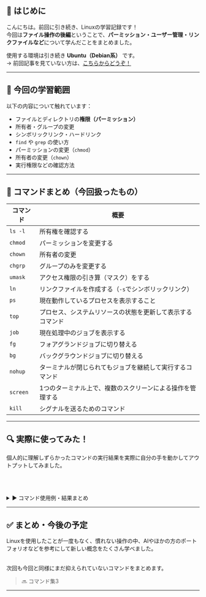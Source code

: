 ## 🔰 はじめに

こんにちは。前回に引き続き、Linuxの学習記録です！  
今回は**ファイル操作の後編**ということで、**パーミッション・ユーザー管理・リンクファイルなど**について学んだことをまとめました。

使用する環境は引き続き **Ubuntu（Debian系）** です。  
→ 前回記事を見ていない方は、[こちらからどうぞ！](https://qiita.com/Nishi_Ta/items/8be690a74cc9b2c6de82)

---

## 📁 今回の学習範囲

以下の内容について触れています：

- ファイルとディレクトリの**権限（パーミッション）**
- 所有者・グループの変更
- シンボリックリンク・ハードリンク
- `find` や `grep` の使い方
- パーミッションの変更（`chmod`）
- 所有者の変更（`chown`）
- 実行権限などの確認方法

---

## 📘 コマンドまとめ（今回扱ったもの）

| コマンド | 概要 |
|----------|------|
| `ls -l` | 所有権を確認する |
| `chmod` | パーミッションを変更する |
| `chown` | 所有者の変更 |
| `chgrp` | グループのみを変更する |
| `umask` | アクセス権限の引き算（マスク）をする |
| `ln` | リンクファイルを作成する（`-s`でシンボリックリンク） |
| `ps` | 現在動作しているプロセスを表示すること |
| `top` | プロセス、システムリソースの状態を更新して表示するコマンド |
| `job` | 現在処理中のジョブを表示する |
| `fg` | フォアグランドジョブに切り替える |
| `bg` | バックグラウンドジョブに切り替える |
| `nohup` | ターミナルが閉じられてもジョブを継続して実行するコマンド |
| `screen` | 1つのターミナル上で、複数のスクリーンによる操作を管理する |
| `kill` | 	シグナルを送るためのコマンド |


---

## 🔍 実際に使ってみた！

個人的に理解しずらかったコマンドの実行結果を実際に自分の手を動かしてアウトプットしてみました。<br></br><br></br>


<details>
<summary>▶️ コマンド使用例・結果まとめ</summary>


---


`chmod`コマンド実行結果：<br></br><br></br>


このコマンドを扱うにあたり、 **オクタルモード** （権限を8進数で表したもの）か **シンボルモード** （パーミッションを記号であらわしたもの）のどちらか一方でパーミッションを変更できます。今回はシンボルモードで変更したので、ご了承ください<br></br>


| コマンド | 概要 |
|----------|------|
| `u` | 所有者 |
| `g` | 所有ユーザー |
| `o` | その他のユーザー |
| `a` | すべての対処 |
| `+` | 追加 |
| `-` | 削除 |
| `=` | 設定 |
| `r` | 読み取り |
| `w` | 書き込み |
| `x` | 実行 |
| `s` | SUID/SGID |
| `t` | スティッキービット |

test2.txt にて、所有者と所有ユーザーの書き込み権限を削除してみました。赤線部と青線部を比較すると、確かに所有者の「w」が消えていることが分かります。



![chmodこまんど.png](https://qiita-image-store.s3.ap-northeast-1.amazonaws.com/0/4127874/12a301a7-52e4-49d5-a3fc-9f754faf8a66.png)








 
⚠ `chmod`コマンドでパーミッションを変更できるのは、ルートユーザー、もしくは、所有者のみになります。また、-Rオプションをつけることで、フォルダ内のファイル、サブディレクトリも併せてパーミッションを変更できます。


---

`chown`コマンド実行結果：<br></br><br></br>

まずはユーザーを追加するために、 `sudo useradd testuser` とコマンドを入力して、"testuser"を追加しました。<br></br>
`sudo`コマンドは、通常ユーザーではできない「システムの更新」を、一時的に管理者（root）として実行するものです。<br></br>

1枚目では `sudo chown testuser test1` コマンドを実行した結果、test1 ディレクトリの所有者がubuntuからtestuserに代わっていることが分かります。

2枚目では、-Rオプションをつけて、 test ディレクトリ内の所有者も testuserに変更しました。

![tetuser1.png](https://qiita-image-store.s3.ap-northeast-1.amazonaws.com/0/4127874/c71c5bb5-08ef-436d-b8d5-7a542539def4.png)



![testuser2.png](https://qiita-image-store.s3.ap-northeast-1.amazonaws.com/0/4127874/f6dce980-3872-44fc-bfa7-d3e6992eac9d.png)



⚠このコマンドも `chmod` コマンドと同様に、ルートユーザー、所有者のみ実行できます。



---

`chgrp`コマンド実行結果：<br></br><br></br>

先ほどと同じで順で、 "testgroup" という新しいグループを作成しました。<br></br>


1枚目では test1 ディレクトリの所有者を testgroup に変えてみました。赤線と青線を見比べてみると確かに確認できますね。<br></br>


2枚目では、オプションに -Rをつけて、ディレクトリ内のファイル、サブディレクトリもあわせて、パーミッションを変更してみました。



![tesstgrp.png](https://qiita-image-store.s3.ap-northeast-1.amazonaws.com/0/4127874/6aeca7c2-ed05-40b5-992a-9ff2ea8cbf13.png)



![testgrp.png](https://qiita-image-store.s3.ap-northeast-1.amazonaws.com/0/4127874/b604d635-f8c1-47d1-90ce-37d0756fae49.png)


---

`umask`コマンドの概要：<br></br><br></br>

このコマンドは実行する形式ではなく、概要をまとめる形にします。以下の流れは、マスク値を設定するものです。<br></br><br></br>


【ファイル、ディレクトリ作成の流れ】

【1】新規ファイル作成（ユーザが操作）

　　　↓


【2】デフォルトパーミッションが適用される

　ファイル： 666　→　rw-rw-rw-　（※実行権なし）
　フォルダ： 777　→　rwxrwxrwx　（※実行権あり）

　　　↓

【3】umask（例：0022）を適用する

　666 - 022 = 644　→　rw-r--r--
　777 - 022 = 755　→　rwxr-xr-x

　　　↓

【4】最終的なパーミッションが決まる<br></br><br></br>

つまり一言でまとめると、新しく作るファイルやディレクトリのパーミッションに、 **不要な権限が付かないよう自動で制限** する仕組みということです。<br></br>

---

`ln`コマンド実行結果：<br></br><br></br>

コマンド説明欄では、「リンクファイルを作成する」と書きましたが、そもそもLinuxにおけるリンクファイルとはなんなのでしょうか。<br></br>

リンクとは、 **ファイルを指し示す“別名”や“案内板”** のようなものです。...私だったら説明されてもピンと来ません。なので、より理解を深めるために、まずは「iノード」という概念を知っておく必要があります。<br></br>

iノードは、 **ファイルの本体情報（データの位置や属性）を管理している領域 **です。例えば...<br></br>

- ファイルの中身（データの場所）
- 作成日時、更新日時
- 所有者
- パーミッション<br></br>

などです。iノードの概念が分かったら、次はリンクとiノードの関係性についてです。<br></br>

リンクを用いれば、iノードに対して複数の名前（パス）からアクセスできるようになります。すなわち、「このデータを、他の名前でも使いたい」というときに用いられます。これをレポートを例に挙げると次のようになります。<br></br>

【１】 `echo "レポート本文" > レポート.txt` コマンドを実行。<br></br>


→ レポート.txt というテキストファイルに "レポート本文" という文字列が保存された。

   
   
   
   ↓


【２】この時、Linux内では、<br></br>
「レポート.txt」 → iノード123 → 実際のデータ」という流れになっている。


　　　↓


【３】ここで別のテキストファイルの backup.txt で同じ中身を見たいなら、

`ln レポート.txt backup.txt`  コマンドを実行して、ハードリンクを作成。（ハードリンクは後々解説）


　　↓


【４】ハードリンクを作成したため、Linux内部では、<br></br>

「レポート.txt」 → iノード123 ← backup.txtとなり、両方とも 同じ iノード を指しているため、どちらのファイル名からもまったく同じ内容を見たり編集したりできる。<br></br><br></br>

これが最後の解説の内容になりますが、リンクには、「ハードリンク」と「シンボリックリンク」の二つがあります。<br></br>

ハードリンクは、先ほどレポートを例に挙げたように、 **「同じ本体を複数の名前で共有」** するものです。<br></br>

シンボリックリンクは、 **本体ファイルの「場所だけを覚えているショートカット」** というものです。身近なもので言い表すなら、windowsキーのショーとっかとのようなものです。<br></br>


【ハードリンクトシンボリックリンクの違い】

| 特徴          | ハードリンク    | シンボリックリンク        |
| ----------- | --------- | ---------------- |
|　リンク元とデータを共有する？    | ✅（iノード同じ） | ❌（iノード別）         |
| 元データが消えたら？     | 問題ない      | ❌ 壊れる（デッドリンク）    |
| 別のフォルダでもリンクできるか。 | ❌ できない    | ✅ できる            |
| 中身は？        | 実体と同じ     | 「参照先のパス」が書かれてるだけ |



メモ書きはこのあたりにして、次は実際に `ln`コマンドを実行します。<br></br><br></br>

1枚目は、 hard.ln というハードリンクを作成して、実際に `cat`コマンドを用いることで、本当に元ファイルとリンクできているかチェックしたものです。赤線と青線を見比べてみると、リンクカウントが1つ増えていることがわ確認できます。<br></br>

また、黄色線は、作成したハードリンクの内容を表示したものになります。これも無事にリンク元のファイルと同じ文字を出力していることが分かりますね。






![hahahahado.png](https://qiita-image-store.s3.ap-northeast-1.amazonaws.com/0/4127874/255b2eb1-4a55-4ac8-8cc8-518f524d2139.png)

---


`ps`コマンド実行結果：<br></br><br></br>

プロセスとは、** 今まさに動いているプログラムのこと **です。<br></br>
psコマンドは基本的にオプションを付けます。BSD形式とUnix形式の2つがありますが、今回は前者を使っていきます。

| `a` | ユーザーが実行したすべてのプロセスを表示する |
| `f` | 親子関係を表示する |
| `l` | 詳細情報を表示する |
| `x` | 制御端末のない「デーモン」のプロセスの表示 |

それではpsコマンドを実行していきます。以下のスクリーンショットが実行結果になります。表示には、PID, TTY, TIME, CMD とありますが、これは何なのでしょうか。


![image.png](https://qiita-image-store.s3.ap-northeast-1.amazonaws.com/0/4127874/b81cd9bb-7b97-4500-8ead-a596a9e5e4cc.png)


これらは次のような意味を持っています。
| PID | プロセスID |
| TTY | ターミナル |
| STAT | プロセスの状態 |
| TIME | CPUの稼働時間|
| COMMAND | プロセスの実行内容 |

次は新しいターミナルで、 `tail -f`を実行して、`ps a`コマンドでその結果を見てみました。


![tail.png](https://qiita-image-store.s3.ap-northeast-1.amazonaws.com/0/4127874/8991def4-ab07-478d-8a05-c125534c355c.png)

青線を見ると、ちゃんと `tail -f` が実行されていることが分かります。
また、 ctrl + C でtailコマンドを止めてみたら表示は消えました。<br></br>

次のステップでは、 `ps axf`を実行した結果、プロセスの親子関係をツリー上で表示してみました。


![よるをｋ.png](https://qiita-image-store.s3.ap-northeast-1.amazonaws.com/0/4127874/ef72f42e-3447-4547-8c74-e328cf09f8d5.png)

特に赤線でマークアップしたところがプロセスの親子関係を顕著に表しています。
⚠ `ps axf` コマンドではなくて、 `pstree`　でも同様の結果を得られます。


---

`top`コマンド実行結果：<br></br><br></br>

先ほどのpsコマンドは、そのコマンドを時刻した時点での情報を表示します。しかし、 `top`コマンドではデフォルトで３秒ごとに更新されて表示されます。

スクリーンショットより、赤線より上は、<strong>メモリやCPUについてのシステム情報が表示</strong> （システムリソースの状態）がされています。



青線より下は、 **プロセスの状態**が表示されています。　


![top.png](https://qiita-image-store.s3.ap-northeast-1.amazonaws.com/0/4127874/7f1de562-0d18-4b14-a55a-4de0571e1e45.png)


---


`jobs`コマンド　&　`fg`コマンド　&　`bg` コマンド実行結果：<br></br><br></br>

これらのコマンドを実行する上で、まずは「ジョブ」について理解していなければなりません。ジョブは、<strong>シェルが管理している「実行中のコマンド（プロセス）」</strong>のことです。

ジョブは、「フォアグラウンドジョブ」、「バックグラウンドジョブ」に分かれています。<br></br>

前者は、処理が終わるまでシェルを占有し、処理が終わらないと別のジョブを実行できません。そのため、短期間で終わる作業や出力がすぐ見えるというメリットがあります。<br></br>

後者は、その逆で、シェルを占有せず、っ処理が終わってない場合でも別のジョブを実行できます。

一枚目は、シェルスクリプトを実行してみて、 `jobs` コマンドでその挙動を確認してみました。Runningになっているため、実行中であることが分かります。

二枚目は、先ほどのシェルスクリプトをフォアグランドジョブとバックグランドジョブの両方で実行したものになります。青線部には、赤線部にない「&（アンパサンド）」がついていることが分かります。<br></br>

どちらで実行しているかを `jobs` コマンドで確認したい際、シェルスクリプト名の末尾に「&」がついているとバックグランドで実行しているということになります。


![jobs.png](https://qiita-image-store.s3.ap-northeast-1.amazonaws.com/0/4127874/03e8f2dc-10a7-4904-91b1-0298a97f1004.png)


![fg bg.png](https://qiita-image-store.s3.ap-northeast-1.amazonaws.com/0/4127874/77004a9d-1785-48d4-b193-ed05e1f44bdf.png)


---

`nohup`コマンド実行結果：<br></br><br></br>

1枚目は、`nohup ./sleep.sh &` とコマンドを入力してバックグランドジョブで実行しました。<br></br>

2枚目は、先ほどのコマンドを実行したターミナルを閉じて、30秒まって nohup.out ファイルの内容を表示したものです。これにより、ターミナルを閉じてもちゃんと実行されていたことが分かります。



![スクリーンショット 2025-07-08 105231.png](https://qiita-image-store.s3.ap-northeast-1.amazonaws.com/0/4127874/1d3948a0-92ca-4969-89cc-a62f1de7c015.png)

![スクリーンショット 2025-07-08 105315.png](https://qiita-image-store.s3.ap-northeast-1.amazonaws.com/0/4127874/3fe1fd52-0819-4b5e-9c44-d4c4c15078d3.png)


---

`screen`コマンド実行結果：<br></br><br></br>

1枚目は `screen` コマンドで新しく作ったスクリーンにて、 ./sleep.sh を実行し、 <strong> ctrl + A + D </strong>（元のスクリーンに戻る方法）で元のスクリーンに戻り、 `sccreen -ls` で存在しているスクリーンを表示したものです。黄色い線は、スクリーンID です。

2枚目は、 `screen -r <screenID>` で最初に作った作ったスクリーンに戻ったものです。ちゃんと ./sleep.sh の実行結果が表示されていますね。





![scree.png](https://qiita-image-store.s3.ap-northeast-1.amazonaws.com/0/4127874/d5576d49-ba6d-4f6c-b545-4e2ef566c5dc.png)

![image.png](https://qiita-image-store.s3.ap-northeast-1.amazonaws.com/0/4127874/acc06110-92e3-4d7c-849a-76dc85b4af05.png)

---

`kill`コマンド実行結果：<br></br><br></br>

コマンド説明では、「シグナルを送る」と書きましたが、シグナルとは何でしょうか。<br></br>

シグナルとは、<strong>プロセス、ジョブに対して送る合図の様なもの</strong>
です。

【⇓シグナル集⇓】

| シグナル番号 | シグナル名 | 説明       |
|--------------|------------|------------|
| 1            | HUP        | 再起動      |
| 2            | INT        | 割り込み    |
| 9            | KILL       | 強制終了    |
| 15           | TERM       | 通常終了    |
| 20           | TSTP       | 一時停止    |

このようなものがあります。今回は  `kill` コマンドだけ使用します。<br></br>

1枚目は、現在実行しているプロセスを確認して、重複している cat プロセスを<br></br>

 `kill -s KILL <プロセスID>`を使って削除しました。4つあったプロセスが3つに減っていることが確認できますね。 <br></br>

2枚目は、ジョブを強制終了したものです。<br></br>

`kill -s KILL &<ジョブID>` でその強制終了しました。 実行後、`jobs`コマンドで確認しても何も表示されないので、適切に終了されたことが確認できます。<br></br>

これは自分用に補足するのですが、フォアグラウンドを終了したい際には、 <strong>ctrl + C</strong> で終了できます。


![kill.png](https://qiita-image-store.s3.ap-northeast-1.amazonaws.com/0/4127874/608c2b41-f53a-4929-81ad-dac92288d9a6.png)


![image.png](https://qiita-image-store.s3.ap-northeast-1.amazonaws.com/0/4127874/f40164bf-da3a-4e9a-9cd1-c32c9cfbb080.png)










</details>

---

## ✅ まとめ・今後の予定

Linuxを使用したことが一度もなく、慣れない操作の中、AIやほかの方のポートフォリオなどを参考にして新しい概念をたくさん学べました。<br></br>

次回も今回と同様にまだ抑えられていないコマンドをまとめます。
> 🔜 コマンド集3


---
